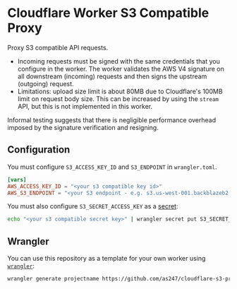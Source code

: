 # Cloudflare Worker S3 Compatible Proxy

Proxy S3 compatible API requests.

* Incoming requests must be signed with the same credentials that you configure in the worker. The worker validates the AWS V4 signature on all downstream (incoming) requests and then signs the upstream (outgoing) request.
* Limitations: upload size limit is about 80MB due to Cloudflare's 100MB limit on request body size. This can be increased by using the `stream` API, but this is not implemented in this worker.

Informal testing suggests that there is negligible performance overhead imposed by the signature verification and resigning.

## Configuration

You must configure `S3_ACCESS_KEY_ID` and `S3_ENDPOINT` in `wrangler.toml`.

```toml
[vars]
AWS_ACCESS_KEY_ID = "<your s3 compatible key id>"
AWS_S3_ENDPOINT = "<your S3 endpoint - e.g. s3.us-west-001.backblazeb2.com >"

```

You must also configure `S3_SECRET_ACCESS_KEY` as a [secret](https://blog.cloudflare.com/workers-secrets-environment/):

```bash
echo "<your s3 compatible secret key>" | wrangler secret put S3_SECRET_ACCESS_KEY
```



## Wrangler

You can use this repository as a template for your own worker using [`wrangler`](https://github.com/cloudflare/wrangler):

```bash
wrangler generate projectname https://github.com/as247/cloudflare-s3-proxy
```

